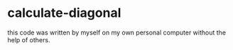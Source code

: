 # calculate-diagonal

this code was written by myself on my own personal computer without the help of others.
